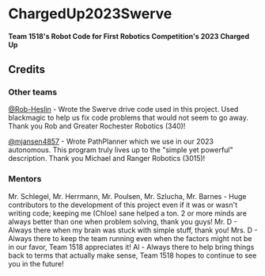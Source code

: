 # ChargedUp2023Swerve
<h4>Team 1518's Robot Code for First Robotics Competition's 2023 Charged Up</h4>

## Credits

### Other teams
[@Rob-Heslin](https://github.com/Rob-Heslin) - Wrote the Swerve drive code used in this project. Used blackmagic to help us fix
code problems that would not seem to go away. Thank you Rob and Greater Rochester Robotics (340)!

[@mjansen4857](https://github.com/mjansen4857) - Wrote PathPlanner which we use in our 2023 autonomous. This program truly lives up to the
"simple yet powerful" description. Thank you Michael and Ranger Robotics (3015)!

### Mentors
Mr. Schlegel, Mr. Herrmann, Mr. Poulsen, Mr. Szlucha, Mr. Barnes - Huge contributors to the development of this project even if it was or wasn't writing
code; keeping me (Chloe) sane helped a ton. 2 or more minds are always better than one when problem solving, thank you guys!
Mr. D - Always there when my brain was stuck with simple stuff, thank you!
Mrs. D - Always there to keep the team running even when the factors might not be in our favor, Team 1518 appreciates it!
Al - Always there to help bring things back to terms that actually make sense, Team 1518 hopes to continue to see you in the future!

